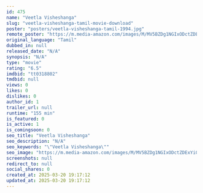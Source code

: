 ```yaml
---
id: 475
name: "Veetla Visheshanga"
slug: "veetla-visheshanga-tamil-movie-download"
poster: "posters/veetla-visheshanga-tamil-1994.jpg"
remote_poster: "https://m.media-amazon.com/images/M/MV5BZDg1NGIxODctZDExYi00NzMxLThkNGYtNzY4NGRlNzk5YTkzXkEyXkFqcGdeQXVyMjA4OTI5NDQ@._V1_SX300.jpg"
original_language: "Tamil"
dubbed_in: null
released_date: "N/A"
synopsis: "N/A"
type: "movie"
rating: "6.5"
imdbid: "tt0318802"
tmdbid: null
views: 0
likes: 0
dislikes: 0
author_id: 1
trailer_url: null
runtime: "155 min"
is_featured: 0
is_active: 1
is_comingsoon: 0
seo_title: "Veetla Visheshanga"
seo_description: "N/A"
seo_keywords: "\"Veetla Visheshanga\""
seo_image: "https://m.media-amazon.com/images/M/MV5BZDg1NGIxODctZDExYi00NzMxLThkNGYtNzY4NGRlNzk5YTkzXkEyXkFqcGdeQXVyMjA4OTI5NDQ@._V1_SX300.jpg"
screenshots: null
redirect_to: null
social_shares: 0
created_at: 2025-03-20 19:17:12
updated_at: 2025-03-20 19:17:12
---
```


